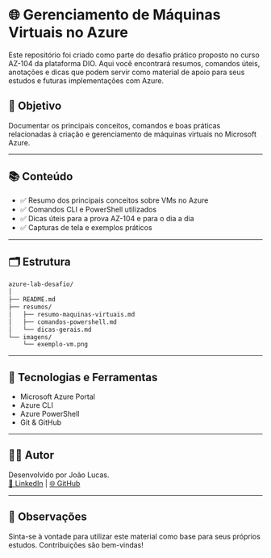 # 🌐 Gerenciamento de Máquinas Virtuais no Azure

Este repositório foi criado como parte do desafio prático proposto no curso AZ-104 da plataforma DIO. Aqui você encontrará resumos, comandos úteis, anotações e dicas que podem servir como material de apoio para seus estudos e futuras implementações com Azure.

## 🎯 Objetivo

Documentar os principais conceitos, comandos e boas práticas relacionadas à criação e gerenciamento de máquinas virtuais no Microsoft Azure.

---

## 📚 Conteúdo

- ✅ Resumo dos principais conceitos sobre VMs no Azure
- ✅ Comandos CLI e PowerShell utilizados
- ✅ Dicas úteis para a prova AZ-104 e para o dia a dia
- ✅ Capturas de tela e exemplos práticos

---

## 🗂 Estrutura

```bash
azure-lab-desafio/
│
├── README.md
├── resumos/
│   ├── resumo-maquinas-virtuais.md
│   ├── comandos-powershell.md
│   └── dicas-gerais.md
└── imagens/
    └── exemplo-vm.png
```

---

## 🚀 Tecnologias e Ferramentas

- Microsoft Azure Portal
- Azure CLI
- Azure PowerShell
- Git & GitHub

---

## 👨‍💻 Autor

Desenvolvido por João Lucas.  
[🔗 LinkedIn](https://www.linkedin.com/in/jo%C3%A3o-lucas-nascimento-de-oliveira-080b45321/) | [🌐 GitHub](https://github.com/JoaoLucasNeo)

---

## 📌 Observações

Sinta-se à vontade para utilizar este material como base para seus próprios estudos. Contribuições são bem-vindas!